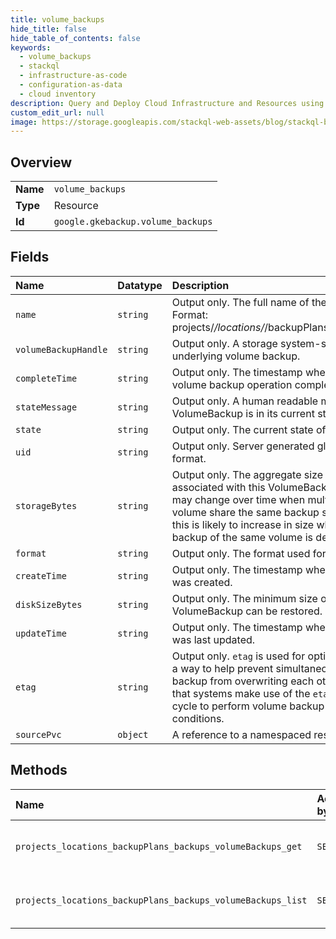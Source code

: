 ```yaml
---
title: volume_backups
hide_title: false
hide_table_of_contents: false
keywords:
  - volume_backups
  - stackql
  - infrastructure-as-code
  - configuration-as-data
  - cloud inventory
description: Query and Deploy Cloud Infrastructure and Resources using SQL
custom_edit_url: null
image: https://storage.googleapis.com/stackql-web-assets/blog/stackql-blog-post-featured-image.png
---
```

  
    

## Overview
<table><tbody>
<tr><td><b>Name</b></td><td><code>volume_backups</code></td></tr>
<tr><td><b>Type</b></td><td>Resource</td></tr>
<tr><td><b>Id</b></td><td><code>google.gkebackup.volume_backups</code></td></tr>
</tbody></table>

## Fields
| Name | Datatype | Description |
|:-----|:---------|:------------|
| `name` | `string` | Output only. The full name of the VolumeBackup resource. Format: projects/*/locations/*/backupPlans/*/backups/*/volumeBackups/*. |
| `volumeBackupHandle` | `string` | Output only. A storage system-specific opaque handle to the underlying volume backup. |
| `completeTime` | `string` | Output only. The timestamp when the associated underlying volume backup operation completed. |
| `stateMessage` | `string` | Output only. A human readable message explaining why the VolumeBackup is in its current state. |
| `state` | `string` | Output only. The current state of this VolumeBackup. |
| `uid` | `string` | Output only. Server generated global unique identifier of [UUID](https://en.wikipedia.org/wiki/Universally_unique_identifier) format. |
| `storageBytes` | `string` | Output only. The aggregate size of the underlying artifacts associated with this VolumeBackup in the backup storage. This may change over time when multiple backups of the same volume share the same backup storage location. In particular, this is likely to increase in size when the immediately preceding backup of the same volume is deleted. |
| `format` | `string` | Output only. The format used for the volume backup. |
| `createTime` | `string` | Output only. The timestamp when this VolumeBackup resource was created. |
| `diskSizeBytes` | `string` | Output only. The minimum size of the disk to which this VolumeBackup can be restored. |
| `updateTime` | `string` | Output only. The timestamp when this VolumeBackup resource was last updated. |
| `etag` | `string` | Output only. `etag` is used for optimistic concurrency control as a way to help prevent simultaneous updates of a volume backup from overwriting each other. It is strongly suggested that systems make use of the `etag` in the read-modify-write cycle to perform volume backup updates in order to avoid race conditions. |
| `sourcePvc` | `object` | A reference to a namespaced resource in Kubernetes. |
## Methods
| Name | Accessible by | Required Params | Description |
|:-----|:--------------|:----------------|:------------|
| `projects_locations_backupPlans_backups_volumeBackups_get` | `SELECT` | `name` | Retrieve the details of a single VolumeBackup. |
| `projects_locations_backupPlans_backups_volumeBackups_list` | `SELECT` | `parent` | Lists the VolumeBackups for a given Backup. |
